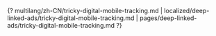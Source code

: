 {? multilang/zh-CN/tricky-digital-mobile-tracking.md | localized/deep-linked-ads/tricky-digital-mobile-tracking.md | pages/deep-linked-ads/tricky-digital-mobile-tracking.md ?}
